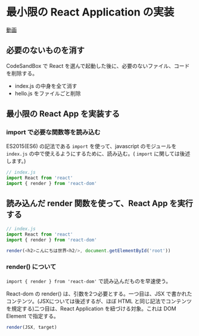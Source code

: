 # 最小限の React Application の実装

[動画](https://youtu.be/Gm4cpigN0bg)

## 必要のないものを消す

CodeSandBox で React を選んで起動した後に、必要のないファイル、コードを削除する。

* index.js の中身を全て消す
* hello.js をファイルごと削除

## 最小限の React App を実装する

### import で必要な関数等を読み込む

ES2015\(ES6\) の記法である `import` を使って、javascript のモジュールを `index.js` の中で使えるようにするために、読み込む。\( `import` に関しては後述します。\)

```js
// index.js
import React from 'react'
import { render } from 'react-dom'
```

## 読み込んだ render 関数を使って、React App を実行する

```js
// index.js
import React from 'react'
import { render } from 'react-dom'

render(<h2>こんにちは世界<h2/>, document.getElementById('root'))
```

### render() について
`import { render } from 'react-dom'` で読み込んだものを早速使う。

React-dom の render() は、引数を2つ必要とする。一つ目は、JSX で書かれたコンテンツ。(JSXについては後述するが、ほぼ HTML と同じ記法でコンテンツを規定する)二つ目は、React Application を紐づける対象。これは DOM Element で指定する。
```js
render(JSX, target)
```


